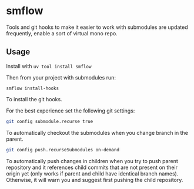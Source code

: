 # smflow

Tools and git hooks to make it easier to work with submodules are updated frequently, enable a sort of virtual mono repo.

## Usage

Install with `uv tool install smflow`

Then from your project with submodules run:

`smflow install-hooks`

To install the git hooks.

For the best experience set the following git settings:

```bash
git config submodule.recurse true
```

To automatically checkout the submodules when you change branch in the parent.

```bash
git config push.recurseSubmodules on-demand
```

To automatically push changes in children when you try to push parent repository and it references child commits that are not present on their origin yet (only works if parent and child have identical branch names). Otherwise, it will warn you and suggest first pushing the child repository.
